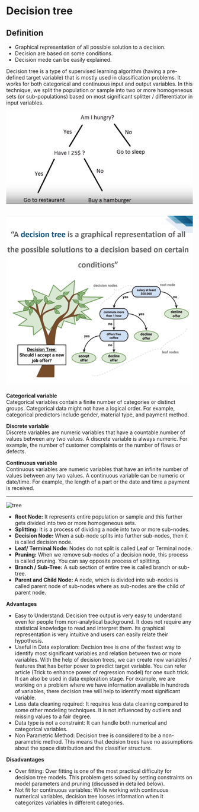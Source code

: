 # Decision tree
## Definition
* Graphical representation of all possible solution to a decision.
* Decision are based on some conditions.
* Decision mede can be easily explained.


Decision tree is a type of supervised learning algorithm (having a pre-defined target variable) that is mostly used in classification problems. It works for both categorical and continuous input and output variables. In this technique, we split the population or sample into two or more homogeneous sets (or sub-populations) based on most significant splitter / differentiator in input variables.     

![tree](decisiontree1.png)

![tree](dt2.png)
---
**Categorical variable**    
Categorical variables contain a finite number of categories or distinct groups. Categorical data might not have a logical order. For example, categorical predictors include gender, material type, and payment method. 

**Discrete variable**    
Discrete variables are numeric variables that have a countable number of values between any two values. A discrete variable is always numeric. For example, the number of customer complaints or the number of flaws or defects.

**Continuous variable**      
Continuous variables are numeric variables that have an infinite number of values between any two values. A continuous variable can be numeric or date/time. For example, the length of a part or the date and time a payment is received.

---
![tree](https://www.analyticsvidhya.com/wp-content/uploads/2015/01/Decision_Tree_2.png)


* **Root Node:** It represents entire population or sample and this further gets divided into two or more homogeneous sets.
* **Splitting:** It is a process of dividing a node into two or more sub-nodes.
* **Decision Node:** When a sub-node splits into further sub-nodes, then it is called decision node.
* **Leaf/ Terminal Node:** Nodes do not split is called Leaf or Terminal node.
* **Pruning:** When we remove sub-nodes of a decision node, this process is called pruning. You can say opposite process of splitting.
* **Branch / Sub-Tree:** A sub section of entire tree is called branch or sub-tree.
* **Parent and Child Node:** A node, which is divided into sub-nodes is called parent node of sub-nodes where as sub-nodes are the child of parent node.



**Advantages**
* Easy to Understand: Decision tree output is very easy to understand even for people from non-analytical background. It does not require any statistical knowledge to read and interpret them. Its graphical representation is very intuitive and users can easily relate their hypothesis.
* Useful in Data exploration: Decision tree is one of the fastest way to identify most significant variables and relation between two or more variables. With the help of decision trees, we can create new variables / features that has better power to predict target variable. You can refer article (Trick to enhance power of regression model) for one such trick.  It can also be used in data exploration stage. For example, we are working on a problem where we have information available in hundreds of variables, there decision tree will help to identify most significant variable.
* Less data cleaning required: It requires less data cleaning compared to some other modeling techniques. It is not influenced by outliers and missing values to a fair degree.
* Data type is not a constraint: It can handle both numerical and categorical variables.
* Non Parametric Method: Decision tree is considered to be a non-parametric method. This means that decision trees have no assumptions about the space distribution and the classifier structure.
 

**Disadvantages**
* Over fitting: Over fitting is one of the most practical difficulty for decision tree models. This problem gets solved by setting constraints on model parameters and pruning (discussed in detailed below).
* Not fit for continuous variables: While working with continuous numerical variables, decision tree looses information when it categorizes variables in different categories.
